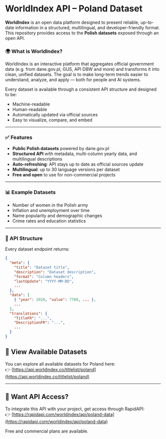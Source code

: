 # WorldIndex API – Poland Dataset

**WorldIndex** is an open data platform designed to present reliable, up-to-date information in a structured, multilingual, and developer-friendly format. This repository provides access to the **Polish datasets** exposed through an open API.

### 🌍 What is WorldIndex?

WorldIndex is an interactive platform that aggregates official government data (e.g. from dane.gov.pl, GUS, API DBW and more) and transforms it into clean, unified datasets. The goal is to make long-term trends easier to understand, analyze, and apply — both for people and AI systems.

Every dataset is available through a consistent API structure and designed to be:
- Machine-readable
- Human-readable
- Automatically updated via official sources
- Easy to visualize, compare, and embed

---

### ✅ Features

- **Public Polish datasets** powered by dane.gov.pl
- **Structured API** with metadata, multi-column yearly data, and multilingual descriptions
- **Auto-refreshing**: API stays up to date as official sources update
- **Multilingual**: up to 30 language versions per dataset
- **Free and open** to use for non-commercial projects

---

### 📊 Example Datasets

- Number of women in the Polish army
- Inflation and unemployment over time
- Name popularity and demographic changes
- Crime rates and education statistics

---

### 🔧 API Structure

Every dataset endpoint returns:

```json
{
  "meta": {
    "title": "Dataset title",
    "description": "Dataset description",
    "format": "Column headers",
    "lastUpdate": "YYYY-MM-DD",
    ...
  },
  "data": [
    { "year": 2020, "value": 7708, ... },
    ...
  ],
  "translations": {
    "TitleFR": "...",
    "DescriptionFR": "...",
    ...
  }
}
```

## 📄 View Available Datasets

You can explore all available datasets for Poland here:  
👉 [https://api.worldindex.co/titlelist/poland](https://api.worldindex.co/titlelist/poland)

---

## 📩 Want API Access?

To integrate this API with your project, get access through RapidAPI:  
👉 [https://rapidapi.com/worldindex/api/poland-data](https://rapidapi.com/worldindex/api/poland-data)

Free and commercial plans are available.



